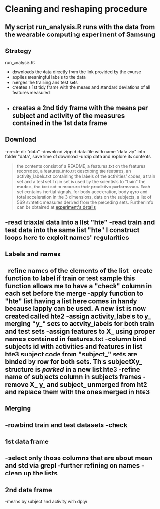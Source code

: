 # Cleaning and reshaping procedure
My script run_analysis.R runs with the data from the wearable computing experiment of Samsung
  ----
## Strategy
run_analysis.R:

* downloads the data directly from the link provided by the course
* applies meaningful labels to the data
* merges the training and test sets
* creates a 1st tidy frame with the means and standard deviations of all features measured
* creates a 2nd tidy frame with the means per subject and activity of the measures contained in the 1st data frame
  ----
## Download
  -create dir "data"
  -download zipprd data file with name "data.zip" into folder "data", save time of download
  -unzip data and explore its contents

>the contents consist of a README, a features.txt on the features recoreded, a features_info.txt describing the features, an activity_labels.txt containing the labels of the activities' codes, a train set and a test set.Train set is used by the scientists to "train" the models, the test set to measure their predictive performance. 
>Each set contains inertial signals, for body acceleration, body gyro and total acceleration in the 3 dimensions, data on the subjects, a list of 569 syntetic measures derived from the preceding sets. Further info can be obtained at 
[experiment's details](http://archive.ics.uci.edu/ml/datasets/Human+Activity+Recognition+Using+Smartphones)
  
  -read triaxial data into a list "hte"
  -read train and test data into the same list "hte"
  I construct loops here to exploit names' regularities
  ----
## Labels and names
  -refine names of the elements of the list
  -create function to label if train or test sample
  this function allows me to have a "check" column in each set before the merge
  -apply function to "hte" list
  having a list here comes in handy because lapply can be used. A new list is now created called hte2
  -assign activity_labels to y_ merging "y_" sets to actvity_labels for both train and test sets
  -assign features to X_ using proper names contained in features.txt
  -column bind subjects id with activities and features in list hte3
  subject code from "subject_" sets are binded by row for both sets. This subjectXy_ structure is *parked* in a new list hte3
  -refine name of subjects column in subjects frames
  -remove X_ y_ and subject_ unmerged from ht2 and replace them with the ones merged in hte3
  ----
## Merging
  -rowbind train and test datasets
  -check
  ----
## 1st data frame
  -select only those columns that are about mean and std via grepl
  -further refining on names
  -clean up the lists
  ----
## 2nd data frame
  -means by subject and activity with dplyr
  
  